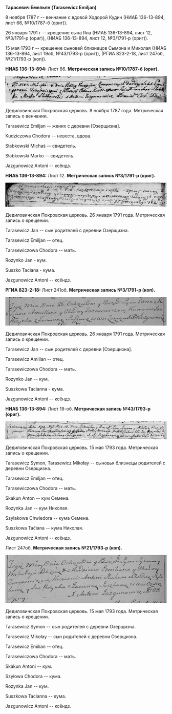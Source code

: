 **Тарасевич Емельян (Tarasewicz Emiljan)**

8 ноября 1787 г -- венчание с вдовой Ходорой Кудич (НИАБ 136-13-894,
лист 66, №10/1787-б (ориг)).

26 января 1791 г -- крещение сына Яна (НИАБ 136-13-894, лист 12,
№3/1791-р (ориг)), (НИАБ 136-13-894, лист 12, №3/1791-р (ориг)).

15 мая 1793 г -- крещение сыновей близнецов Сымона и Миколая (НИАБ
136-13-894, лист 19об, №43/1793-р (ориг)), (РГИА 823-2-18, лист 247об,
№21/1793-р (коп)).

**НИАБ 136-13-894:** Лист 66. **Метрическая запись №10/1787-б (ориг).**

![](./media/e07349908c5f6c06165988b96faf7bb3c6952c81.png)

Дедиловичская Покровская церковь. 8 ноября 1787 года. Метрическая запись
о венчании.

Tarasewicz Emiljan -- жених с деревни \[Озерщизна\].

Kudziczowa Chodora -- невеста, вдова.

Słabkowski Michaś -- свидетель.

Słabkowski Marko -- свидетель.

Jazgunowicz Antoni -- ксёндз.

**НИАБ 136-13-894:** Лист 12. **Метрическая запись №3/1791-р (ориг).**

![](./media/12fe5eecfe7fa3067571a60bd575fd18d2c7f2bc.png)

Дедиловичская Покровская церковь. 26 января 1791 года. Метрическая
запись о крещении.

Tarasewicz Jan -- сын родителей с деревни Озерщизна.

Tarasewicz Emiljan -- отец.

Tarasewiczowa Chodora -- мать.

Rozynko Jan - кум.

Suszko Taciana - кума.

Jazgunowicz Antoni -- ксёндз.

**РГИА 823-2-18:** Лист 241об. **Метрическая запись №3/1791-р (коп).**

![](./media/87be0ec2d4dea04f34b9e459d473ec37878e63f6.png)

Дедиловичская Покровская церковь. 26 января 1791 года. Метрическая
запись о крещении.

Tarasewicz Jan -- сын родителей с деревни \[Озерщизна\].

Tarasewicz Amillan -- отец.

Tarasewiczowa Chodora -- мать.

Rozynko Jan -- кум.

Suszkowa Tacianna - кума.

Jazgunowicz Antoni -- ксёндз.

**НИАБ 136-13-894:** Лист 19-об. **Метрическая запись №43/1793-р
(ориг).**

![](./media/69600870cca756cdd8148e6f124f8570c9dfb025.png)

Дедиловичская Покровская церковь. 15 мая 1793 года. Метрическая запись о
крещении.

Tarasewicz Symon, Tarasewicz Mikołay -- сыновья близнецы родителей с
деревни Озерщизна.

Tarasewicz Emiljan -- отец.

Tarasewiczowa Chodora -- мать.

Skakun Anton -- кум Семена.

Rozynka Jan -- кум Николая.

Szyłakowa Chwiedora -- кума Семена.

Suszkowa Taćiana -- кума Николая.

Jazgunowicz Antoni -- ксёндз.

Лист 247об. **Метрическая запись №21/1793-р (коп).**

![](./media/1935670a924e5ddc5c16e821d65ebb5f705ee2db.png)

Дедиловичская Покровская церковь. 15 мая 1793 года. Метрическая запись о
крещении.

Tarasewicz Symon -- сын родителей с деревни Озерщизна.

Tarasewicz Mikołay -- сын родителей с деревни Озерщизна.

Tarasewicz Emilian -- отец.

Tarasewiczowa Chodora -- мать.

Skakun Antoni -- кум.

Szyłowa Chodora -- кума.

Rozynka Jan -- кум.

Suszkowa Tacianna -- кума.

Jazgunowicz Antoni -- ксёндз.
